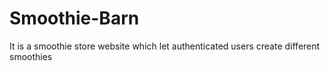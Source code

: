 # Smoothie-Barn
It is a smoothie store website which let authenticated users create different smoothies 
